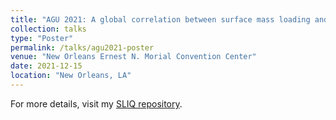 ```yaml
---
title: "AGU 2021: A global correlation between surface mass loading and seismic activity"
collection: talks
type: "Poster"
permalink: /talks/agu2021-poster
venue: "New Orleans Ernest N. Morial Convention Center"
date: 2021-12-15
location: "New Orleans, LA"
---
```


For more details, visit my [SLIQ repository](https://github.com/amandasyamsul/SLIQ).
